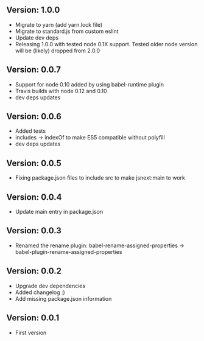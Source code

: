 Version: 1.0.0
--------------
- Migrate to yarn (add yarn.lock file)
- Migrate to standard.js from custom eslint
- Update dev deps
- Releasing 1.0.0 with tested node 0.1X support. Tested older node version will be (likely) dropped from 2.0.0

Version: 0.0.7
--------------
- Support for node 0.10 added by using babel-runtime plugin
- Travis builds with node 0.12 and 0.10
- dev deps updates

Version: 0.0.6
--------------
- Added tests
- includes -> indexOf to make ES5 compatible without polyfill
- dev deps updates

Version: 0.0.5
--------------
- Fixing package.json files to include src to make jsnext:main to work

Version: 0.0.4
--------------
- Update main entry in package.json

Version: 0.0.3
--------------
- Renamed the rename plugin:
  babel-rename-assigned-properties -> babel-plugin-rename-assigned-properties

Version: 0.0.2
--------------
- Upgrade dev dependencies
- Added changelog :)
- Add missing package.json information

Version: 0.0.1
--------------
- First version
